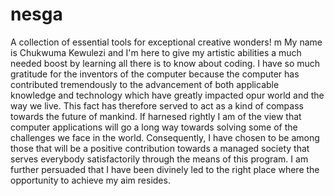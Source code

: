 # nesga
A collection of essential tools for exceptional creative wonders!
m
My name is Chukwuma Kewulezi and I'm here to give my artistic abilities a much needed boost by learning all there is to know about coding. I have so much gratitude for the inventors of the computer because the computer has contributed tremendously to the advancement of both applicable knowledge and technology which have greatly impacted opur world and the way we live. This fact has therefore served to act as a kind of compass towards the future of mankind. If harnesed rightly I am of the view that computer applications will go a long way towards solving some of the challenges we face in the world. Consequently, I have chosen to be among those that will be a positive contribution towards a managed society that serves everybody satisfactorily through the means of this program. I am further persuaded that I have been divinely led to the right place where the opportunity to achieve my aim resides.
